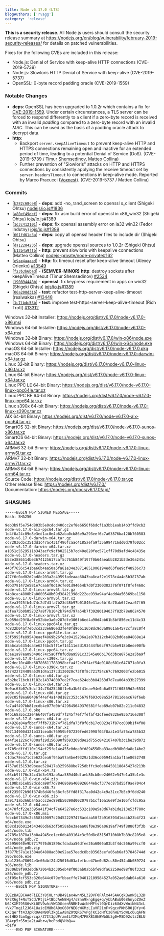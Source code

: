 ```yaml
---
title: Node v6.17.0 (LTS)
blogAuthors: ['rvagg']
category: 'release'
---
```


**This is a security release**. All Node.js users should consult the security release summary at https://nodejs.org/en/blog/vulnerability/february-2019-security-releases/ for details on patched vulnerabilities.

Fixes for the following CVEs are included in this release:

* Node.js: Denial of Service with keep-alive HTTP connections (CVE-2019-5739)
* Node.js: Slowloris HTTP Denial of Service with keep-alive (CVE-2019-5737)
* OpenSSL: 0-byte record padding oracle (CVE-2019-1559)

### Notable Changes

* **deps**: OpenSSL has been upgraded to 1.0.2r which contains a fix for [CVE-2019-1559](https://www.openssl.org/news/secadv/20190226.txt). Under certain circumstances, a TLS server can be forced to respond differently to a client if a zero-byte record is received with an invalid _padding_ compared to a zero-byte record with an invalid _MAC_. This can be used as the basis of a padding oracle attack to decrypt data.
* **http**:
  * Backport `server.keepAliveTimeout` to prevent keep-alive HTTP and HTTPS connections remaining open and inactive for an extended period of time, leading to a potential Denial of Service (DoS). (CVE-2019-5739 / [Timur Shemsedinov](https://github.com/tshemsedinov), [Matteo Collina](https://twitter.com/matteocollina))
  * Further prevention of "Slowloris" attacks on HTTP and HTTPS connections by consistently applying the receive timeout set by `server.headersTimeout` to connections in keep-alive mode. Reported by Marco Pracucci ([Voxnest](https://voxnest.com)). (CVE-2019-5737 / Matteo Collina)

### Commits

* [[`b282c68ce8`](https://github.com/nodejs/node/commit/b282c68ce8)] - **deps**: add -no\_rand\_screen to openssl s\_client (Shigeki Ohtsu) [nodejs/io.js#1836](https://github.com/nodejs/io.js/pull/1836)
* [[`a80ef49dcf`](https://github.com/nodejs/node/commit/a80ef49dcf)] - **deps**: fix asm build error of openssl in x86\_win32 (Shigeki Ohtsu) [iojs/io.js#1389](https://github.com/iojs/io.js/pull/1389)
* [[`1d3c412101`](https://github.com/nodejs/node/commit/1d3c412101)] - **deps**: fix openssl assembly error on ia32 win32 (Fedor Indutny) [iojs/io.js#1389](https://github.com/iojs/io.js/pull/1389)
* [[`661fd61c3a`](https://github.com/nodejs/node/commit/661fd61c3a)] - **deps**: copy all openssl header files to include dir (Shigeki Ohtsu)
* [[`da12284235`](https://github.com/nodejs/node/commit/da12284235)] - **deps**: upgrade openssl sources to 1.0.2r (Shigeki Ohtsu)
* [[`b13b4a9ffb`](https://github.com/nodejs/node/commit/b13b4a9ffb)] - **http**: prevent slowloris with keepalive connections (Matteo Collina) [nodejs-private/node-private#162](https://github.com/nodejs-private/node-private/pull/162)
* [[`e9ae4aaaad`](https://github.com/nodejs/node/commit/e9ae4aaaad)] - **http**: fix timeout reset after keep-alive timeout (Alexey Orlenko) [#13549](https://github.com/nodejs/node/pull/13549)
* [[`f23b3b6bad`](https://github.com/nodejs/node/commit/f23b3b6bad)] - **(SEMVER-MINOR)** **http**: destroy sockets after keepAliveTimeout (Timur Shemsedinov) [#2534](https://github.com/nodejs/node/pull/2534)
* [[`190894448b`](https://github.com/nodejs/node/commit/190894448b)] - **openssl**: fix keypress requirement in apps on win32 (Shigeki Ohtsu) [iojs/io.js#1389](https://github.com/iojs/io.js/pull/1389)
* [[`06a208d316`](https://github.com/nodejs/node/commit/06a208d316)] - **test**: refactor test-http-server-keep-alive-timeout (realwakka) [#13448](https://github.com/nodejs/node/pull/13448)
* [[`1c7fbdc53b`](https://github.com/nodejs/node/commit/1c7fbdc53b)] - **test**: improve test-https-server-keep-alive-timeout (Rich Trott) [#13312](https://github.com/nodejs/node/pull/13312)

Windows 32-bit Installer: https://nodejs.org/dist/v6.17.0/node-v6.17.0-x86.msi<br>
Windows 64-bit Installer: https://nodejs.org/dist/v6.17.0/node-v6.17.0-x64.msi<br>
Windows 32-bit Binary: https://nodejs.org/dist/v6.17.0/win-x86/node.exe<br>
Windows 64-bit Binary: https://nodejs.org/dist/v6.17.0/win-x64/node.exe<br>
macOS 64-bit Installer: https://nodejs.org/dist/v6.17.0/node-v6.17.0.pkg<br>
macOS 64-bit Binary: https://nodejs.org/dist/v6.17.0/node-v6.17.0-darwin-x64.tar.gz<br>
Linux 32-bit Binary: https://nodejs.org/dist/v6.17.0/node-v6.17.0-linux-x86.tar.xz<br>
Linux 64-bit Binary: https://nodejs.org/dist/v6.17.0/node-v6.17.0-linux-x64.tar.xz<br>
Linux PPC LE 64-bit Binary: https://nodejs.org/dist/v6.17.0/node-v6.17.0-linux-ppc64le.tar.xz<br>
Linux PPC BE 64-bit Binary: https://nodejs.org/dist/v6.17.0/node-v6.17.0-linux-ppc64.tar.xz<br>
Linux s390x 64-bit Binary: https://nodejs.org/dist/v6.17.0/node-v6.17.0-linux-s390x.tar.xz<br>
AIX 64-bit Binary: https://nodejs.org/dist/v6.17.0/node-v6.17.0-aix-ppc64.tar.gz<br>
SmartOS 32-bit Binary: https://nodejs.org/dist/v6.17.0/node-v6.17.0-sunos-x86.tar.xz<br>
SmartOS 64-bit Binary: https://nodejs.org/dist/v6.17.0/node-v6.17.0-sunos-x64.tar.xz<br>
ARMv6 32-bit Binary: https://nodejs.org/dist/v6.17.0/node-v6.17.0-linux-armv6l.tar.xz<br>
ARMv7 32-bit Binary: https://nodejs.org/dist/v6.17.0/node-v6.17.0-linux-armv7l.tar.xz<br>
ARMv8 64-bit Binary: https://nodejs.org/dist/v6.17.0/node-v6.17.0-linux-arm64.tar.xz<br>
Source Code: https://nodejs.org/dist/v6.17.0/node-v6.17.0.tar.gz<br>
Other release files: https://nodejs.org/dist/v6.17.0/<br>
Documentation: https://nodejs.org/docs/v6.17.0/api/

### SHASUMS

```
-----BEGIN PGP SIGNED MESSAGE-----
Hash: SHA256

9eb3b9f5e754d803b5e0cdcd406cc2ef8e6656f6bdcf1a3bb1eab14b3ffd9cb2  node-v6.17.0-aix-ppc64.tar.gz
1d4f0a24c09e8e3ed1ac0e4b62aba0cb86e9a293eef6c7a63876ba120b760583  node-v6.17.0-darwin-x64.tar.gz
cc72836d5c351dd1c47ac431f496fcaac4185aefa9f35a994716dd0d79f602cc  node-v6.17.0-darwin-x64.tar.xz
a1051c5529511b343acfc9cfb02515b7cd40e820fec571cff70d9afd4c48435e  node-v6.17.0-headers.tar.gz
b53e3886514be3674125617caf5c761b849f197f0b64aeabb2821b2de30a241c  node-v6.17.0-headers.tar.xz
443f7656c541ba66b4aa50a5fa81e34e38714851006194ed63fee9cf48936c73  node-v6.17.0-linux-arm64.tar.gz
427f6c0ad02d2ad8e203a2c4959fadeaaa6043ba8caf2e1978c4a4d5b38737ab  node-v6.17.0-linux-arm64.tar.xz
40b3791472e581e7caa6f0d19cfe01d94654b7d0f2300302376f071f8fef468c  node-v6.17.0-linux-armv6l.tar.gz
94b8cac4800b7a0000548b69d38421398d222ee939a94af4add4a56369ba1158  node-v6.17.0-linux-armv6l.tar.xz
ad3ea3925fb4d74c2d7d3fa7b23d48b97b01846e31ac6bf0a70ab6f2eaa67f65  node-v6.17.0-linux-armv7l.tar.gz
a3fea75b0b052327a8f7b1042b794d797a54b7f39280194037f82b78e8624570  node-v6.17.0-linux-armv7l.tar.xz
2a959dd29f8a0fe52bbe3a0e287dfe306fb6ed4a90d4bb61b3bf856ec11d4c33  node-v6.17.0-linux-ppc64le.tar.gz
7d832b04af7eb3cd233e686ed3fe40fd96b116b8dc9d3a0961a64572cfa8c0f4  node-v6.17.0-linux-ppc64le.tar.xz
53f5995fe09548eaef4869b26fe3c0415236a2e07b312cb4082bd6aa84868e14  node-v6.17.0-linux-ppc64.tar.gz
85a6cab4354ca4e62f4bc5ff1ef14111e3d193444fb6cf97cb5e918b8ede90fb  node-v6.17.0-linux-ppc64.tar.xz
b3ae1a97ea093490c74c5a0ff8f0d8a9591c33545e06b176d3bce875e2a5ba9f  node-v6.17.0-linux-s390x.tar.gz
b62dec10c48bc68786611788998bcfa4f2e7df4cf54e0188e601c647871a0fa3  node-v6.17.0-linux-s390x.tar.xz
547422724489a5391d4a137cd130020c73f8f8c721754c67c7692003fe2b6015  node-v6.17.0-linux-x64.tar.gz
a5b2be71bcb1f182e143748007ee2f7cae624eb3b84263d7d7ea004b33b27399  node-v6.17.0-linux-x64.tar.xz
5e0ac63b07c5dcf34c78d25400f1e6a3b6f41eae94e0a6a0571f60369d2e5534  node-v6.17.0-linux-x86.tar.gz
a09c05f8ea60406f44ef4a140d182c353c5679f693c08a5247811deac678f6eb  node-v6.17.0-linux-x86.tar.xz
fa7a4f497bb81ecdb4e077d0bf429845649376581ffab89ab07b82c211c04832  node-v6.17.0.pkg
94b168a55c32e466407fa459df7f245f7ef7fefaf42cfeed9326e936716e308f  node-v6.17.0-sunos-x64.tar.gz
4c4928e84afbbcf7ffb731b74f7d1dfa73f8f6cb17c0023e7f87cc009b1f4f08  node-v6.17.0-sunos-x64.tar.xz
707134900d321b331cea8c76959bf07239fed62998f04f8aa1e3fa76ca785b32  node-v6.17.0-sunos-x86.tar.gz
044f1e1226c7830af19d156090f9593269d9e2d755c842107407b3c1be39d072  node-v6.17.0-sunos-x86.tar.xz
ef7b5cdffd110c194ef25fe14e455e0dea0fd894550ba33aadb90b0da8e14be2  node-v6.17.0.tar.gz
c1dac78ea71c2e622cea6f94ba97a4be49329a1d36cd05945a1baf1ae8652748  node-v6.17.0.tar.xz
4757a015153d9beae528417a3259688be725dbffc9e0eb6458118845427d213b  node-v6.17.0-win-x64.7z
c03cb9ff76c34c41d3e193ab5aa589d40dfaeb80cb0ee24662e547e1a35b1e3c  node-v6.17.0-win-x64.zip
65108ba51eb52dcdca98f7d7846869a460926644ebcf377ec87bd55f9ae704c4  node-v6.17.0-win-x86.7z
e8f235072b90f374b6d46fe38cfc5ffd8f317aa0d42c4c9a31cc7b5c9f6dd240  node-v6.17.0-win-x86.zip
3a9171ab366ba45accc2ec898b50390d0020797b1cf16a16e9f3e105fcfdc95a  node-v6.17.0-x64.msi
e3478fcf22e3395a41f34cf7e64527e6cc532c109e5a8d67ab1de213e53f780c  node-v6.17.0-x86.msi
fdccb67349c2c558349097c204522297478acdaa50f2b916393d1ea4b23b4f23  win-x64/node.exe
858cd16b0124543466d663df5058abe3aeaa08f0e396a0619af749f8880f3f3b  win-x64/node.lib
a2785a1878a13b0a4945ce1ec6db409164c3c50d8c8315d710b8b7b89c8205e8  win-x64/node_pdb.7z
c25956040e9b7717976d61896cfdadaa56dfee26a6066a83b3f4dc566a99ccf0  win-x64/node_pdb.zip
3f877b57a1e1384a64888ad30e92ae57eedc8bc83563eefa06ab6af37846744d  win-x86/node.exe
3ab1236a78694e3e66dbf24d25016d03afefbce47be0d82cc80e454a0b089724  win-x86/node.lib
39306b9f993ebd672064b2c305eb48f003ab0ab5bfe9dfa62259ed98f80f33c2  win-x86/node_pdb.7z
c3f05efcf553c326e644c079efbbacffe704012109584527a052ae6dab04a610  win-x86/node_pdb.zip
-----BEGIN PGP SIGNATURE-----

iQEzBAEBCAAdFiEE3Y8jOLrnUB491ax4wnN5L32DVF0FAlx44SAACgkQwnN5L32D
VF2X6gf+NxTSCd/RtjL+tBbJAeNBHg4/s8nn9kngEgq+q/ybbABub06BhnyoZUeZ
U6JKXM79586vKi0EV9whiVWGDGcenRNBHIwWcbHMFtsl0QrDiz6UdXvWniNN43cL
+Vx7Tmqil2J641UaicEM8h8A0xG60YNEOcWXMzLIuVF21mF+9qcvPKMSR0jDYy+6
CXJqerft43JpRR9AeN9Ol3kgiwA8mZ0tQRS7vPgjKCIcHfCz6hHEYSqWLcOuqAFN
eotHEXfLmXgprcqz/Z7It3pUPramtLYXMqM7PEX810hBWbGb3g0+MSD92stz2BLU
1B4cp5rS5mia2iaAbrw/bcPbdQVHbQ==
=bIfA
-----END PGP SIGNATURE-----
```
